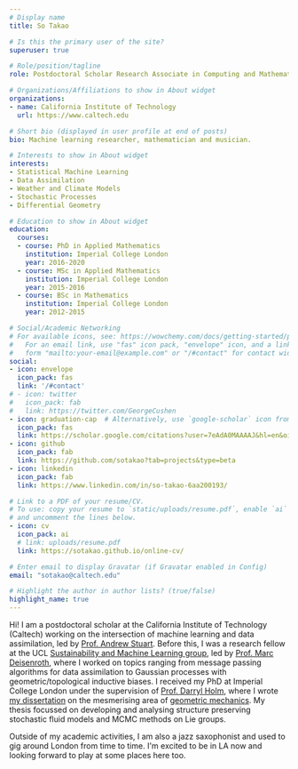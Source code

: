 ```yaml
---
# Display name
title: So Takao

# Is this the primary user of the site?
superuser: true

# Role/position/tagline
role: Postdoctoral Scholar Research Associate in Computing and Mathematical Sciences

# Organizations/Affiliations to show in About widget
organizations:
- name: California Institute of Technology
  url: https://www.caltech.edu

# Short bio (displayed in user profile at end of posts)
bio: Machine learning researcher, mathematician and musician. 

# Interests to show in About widget
interests:
- Statistical Machine Learning
- Data Assimilation
- Weather and Climate Models
- Stochastic Processes
- Differential Geometry

# Education to show in About widget
education:
  courses:
  - course: PhD in Applied Mathematics
    institution: Imperial College London
    year: 2016-2020
  - course: MSc in Applied Mathematics
    institution: Imperial College London
    year: 2015-2016
  - course: BSc in Mathematics
    institution: Imperial College London
    year: 2012-2015

# Social/Academic Networking
# For available icons, see: https://wowchemy.com/docs/getting-started/page-builder/#icons
#   For an email link, use "fas" icon pack, "envelope" icon, and a link in the
#   form "mailto:your-email@example.com" or "/#contact" for contact widget.
social:
- icon: envelope
  icon_pack: fas
  link: '/#contact'
# - icon: twitter
#   icon_pack: fab
#   link: https://twitter.com/GeorgeCushen
- icon: graduation-cap  # Alternatively, use `google-scholar` icon from `ai` icon pack
  icon_pack: fas
  link: https://scholar.google.com/citations?user=7eAdA0MAAAAJ&hl=en&oi=ao
- icon: github
  icon_pack: fab
  link: https://github.com/sotakao?tab=projects&type=beta
- icon: linkedin
  icon_pack: fab
  link: https://www.linkedin.com/in/so-takao-6aa200193/

# Link to a PDF of your resume/CV.
# To use: copy your resume to `static/uploads/resume.pdf`, enable `ai` icons in `params.toml`, 
# and uncomment the lines below.
- icon: cv
  icon_pack: ai
  # link: uploads/resume.pdf
  link: https://sotakao.github.io/online-cv/

# Enter email to display Gravatar (if Gravatar enabled in Config)
email: "sotakao@caltech.edu"

# Highlight the author in author lists? (true/false)
highlight_name: true
---
```

Hi! I am a postdoctoral scholar at the California Institute of Technology (Caltech) working on the intersection of machine learning and data assimilation, led by [Prof. Andrew Stuart](http://stuart.caltech.edu). Before this, I was a research fellow at the UCL [Sustainability and Machine Learning group](https://sml-group.cc/), led by [Prof. Marc Deisenroth](https://www.deisenroth.cc), where I worked on topics ranging from message passing algorithms for data assimilation to Gaussian processes with geometric/topological inductive biases. I received my PhD at Imperial College London under the supervision of [Prof. Darryl Holm](https://www.ma.imperial.ac.uk/~dholm/), where I wrote [my dissertation](https://ethos.bl.uk/OrderDetails.do?uin=uk.bl.ethos.832210) on the mesmerising area of [geometric mechanics](https://en.wikipedia.org/wiki/Geometric_mechanics). My thesis focussed on developing and analysing structure preserving stochastic fluid models and MCMC methods on Lie groups.

Outside of my academic activities, I am also a jazz saxophonist and used to gig around London from time to time. I'm excited to be in LA now and looking forward to play at some places here too.

<!-- {{< icon name="download" pack="fas" >}} Download my {{< staticref "uploads/demo_resume.pdf" "newtab" >}}resumé{{< /staticref >}}. -->
